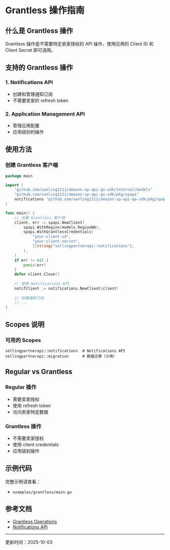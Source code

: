 # Grantless 操作指南

## 什么是 Grantless 操作

Grantless 操作是不需要特定卖家授权的 API 操作，使用应用的 Client ID 和 Client Secret 即可调用。

## 支持的 Grantless 操作

### 1. Notifications API
- 创建和管理通知订阅
- 不需要卖家的 refresh token

### 2. Application Management API  
- 管理应用配置
- 应用级别的操作

## 使用方法

### 创建 Grantless 客户端

```go
package main

import (
    "github.com/vanling1111/amazon-sp-api-go-sdk/internal/models"
    "github.com/vanling1111/amazon-sp-api-go-sdk/pkg/spapi"
    notifications "github.com/vanling1111/amazon-sp-api-go-sdk/pkg/spapi/notifications-v1"
)

func main() {
    // 创建 Grantless 客户端
    client, err := spapi.NewClient(
        spapi.WithRegion(models.RegionNA),
        spapi.WithGrantlessCredentials(
            "your-client-id",
            "your-client-secret",
            []string{"sellingpartnerapi::notifications"},
        ),
    )
    if err != nil {
        panic(err)
    }
    defer client.Close()
    
    // 使用 Notifications API
    notifClient := notifications.NewClient(client)
    
    // 创建通知订阅
    // ...
}
```

## Scopes 说明

### 可用的 Scopes

```
sellingpartnerapi::notifications  # Notifications API
sellingpartnerapi::migration      # 数据迁移（少用）
```

## Regular vs Grantless

### Regular 操作
- 需要卖家授权
- 使用 refresh token
- 访问卖家特定数据

### Grantless 操作
- 不需要卖家授权
- 使用 client credentials
- 应用级别操作

## 示例代码

完整示例请查看：
- `examples/grantless/main.go`

## 参考文档

- [Grantless Operations](https://developer-docs.amazon.com/sp-api/docs/grantless-operations)
- [Notifications API](https://developer-docs.amazon.com/sp-api/docs/notifications-api)

---

更新时间：2025-10-03

